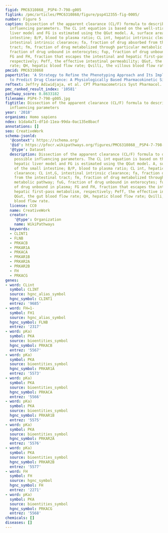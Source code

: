 ```yaml
---
figid: PMC6310868__PSP4-7-798-g005
figlink: /pmc/articles/PMC6310868/figure/psp412355-fig-0005/
number: Figure 5
caption: Dissection of the apparent clearance (CL/F) formula to describe all possible
  influencing parameters. The CL int equation is based on the well‐stirred hepatic
  liver model and FG is estimated using the QGut model. A, surface area of the small
  intestine; B/P, blood to plasma ratio; CL int, hepatic intrinsic clearance; CL int,G,
  intestinal intrinsic clearance; fa, fraction of drug absorbed from the intestinal
  tract; fm, fraction of drug metabolized through particular metabolic pathway; fuG,
  fraction of drug unbound in enterocytes; fup, fraction of drug unbound in plasma;
  FG and FH, fraction that escapes the intestinal and hepatic first‐pass metabolism,
  respectively; Peff, the effective intestinal permeability; QGut, the gut blood flow
  rate; QH, hepatic blood flow rate; Qvilli, the villous blood flow rate.
pmcid: PMC6310868
papertitle: 'A Strategy to Refine the Phenotyping Approach and Its Implementation
  to Predict Drug Clearance: A Physiologically Based Pharmacokinetic Simulation Study.'
reftext: Jeffry Adiwidjaja, et al. CPT Pharmacometrics Syst Pharmacol. 2018 Dec;7(12):798-808.
pmc_ranked_result_index: '10581'
pathway_score: 0.8633182
filename: PSP4-7-798-g005.jpg
figtitle: Dissection of the apparent clearance (CL/F) formula to describe all possible
  influencing parameters
year: '2018'
organisms: Homo sapiens
ndex: b1da4a71-df1d-11ea-99da-0ac135e8bacf
annotations: []
seo: CreativeWork
schema-jsonld:
  '@context': https://schema.org/
  '@id': https://pfocr.wikipathways.org/figures/PMC6310868__PSP4-7-798-g005.html
  '@type': Dataset
  description: Dissection of the apparent clearance (CL/F) formula to describe all
    possible influencing parameters. The CL int equation is based on the well‐stirred
    hepatic liver model and FG is estimated using the QGut model. A, surface area
    of the small intestine; B/P, blood to plasma ratio; CL int, hepatic intrinsic
    clearance; CL int,G, intestinal intrinsic clearance; fa, fraction of drug absorbed
    from the intestinal tract; fm, fraction of drug metabolized through particular
    metabolic pathway; fuG, fraction of drug unbound in enterocytes; fup, fraction
    of drug unbound in plasma; FG and FH, fraction that escapes the intestinal and
    hepatic first‐pass metabolism, respectively; Peff, the effective intestinal permeability;
    QGut, the gut blood flow rate; QH, hepatic blood flow rate; Qvilli, the villous
    blood flow rate.
  license: CC0
  name: CreativeWork
  creator:
    '@type': Organization
    name: WikiPathways
  keywords:
  - CLINT1
  - FLNB
  - PRKACB
  - PRKAR1A
  - PRKACA
  - PRKAR1B
  - PRKAR2A
  - PRKAR2B
  - FH
  - PRKACG
genes:
- word: CLint
  symbol: CLINT
  source: hgnc_alias_symbol
  hgnc_symbol: CLINT1
  entrez: '9685'
- word: FH=1-
  symbol: FH1
  source: hgnc_alias_symbol
  hgnc_symbol: FLNB
  entrez: '2317'
- word: pKa)
  symbol: PKA
  source: bioentities_symbol
  hgnc_symbol: PRKACB
  entrez: '5567'
- word: pKa)
  symbol: PKA
  source: bioentities_symbol
  hgnc_symbol: PRKAR1A
  entrez: '5573'
- word: pKa)
  symbol: PKA
  source: bioentities_symbol
  hgnc_symbol: PRKACA
  entrez: '5566'
- word: pKa)
  symbol: PKA
  source: bioentities_symbol
  hgnc_symbol: PRKAR1B
  entrez: '5575'
- word: pKa)
  symbol: PKA
  source: bioentities_symbol
  hgnc_symbol: PRKAR2A
  entrez: '5576'
- word: pKa)
  symbol: PKA
  source: bioentities_symbol
  hgnc_symbol: PRKAR2B
  entrez: '5577'
- word: FH
  symbol: FH
  source: hgnc_symbol
  hgnc_symbol: FH
  entrez: '2271'
- word: pKa)
  symbol: PKA
  source: bioentities_symbol
  hgnc_symbol: PRKACG
  entrez: '5568'
chemicals: []
diseases: []
---
```

